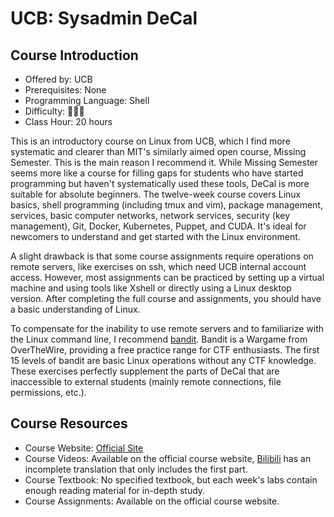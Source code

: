 # UCB: Sysadmin DeCal

## Course Introduction

- Offered by: UCB
- Prerequisites: None
- Programming Language: Shell
- Difficulty: 🌟🌟🌟
- Class Hour: 20 hours

This is an introductory course on Linux from UCB, which I find more systematic and clearer than MIT's similarly aimed open course, Missing Semester. This is the main reason I recommend it. While Missing Semester seems more like a course for filling gaps for students who have started programming but haven't systematically used these tools, DeCal is more suitable for absolute beginners. The twelve-week course covers Linux basics, shell programming (including tmux and vim), package management, services, basic computer networks, network services, security (key management), Git, Docker, Kubernetes, Puppet, and CUDA. It's ideal for newcomers to understand and get started with the Linux environment.

A slight drawback is that some course assignments require operations on remote servers, like exercises on ssh, which need UCB internal account access. However, most assignments can be practiced by setting up a virtual machine and using tools like Xshell or directly using a Linux desktop version. After completing the full course and assignments, you should have a basic understanding of Linux.

To compensate for the inability to use remote servers and to familiarize with the Linux command line, I recommend [bandit](https://overthewire.org/wargames/bandit/). Bandit is a Wargame from OverTheWire, providing a free practice range for CTF enthusiasts. The first 15 levels of bandit are basic Linux operations without any CTF knowledge. These exercises perfectly supplement the parts of DeCal that are inaccessible to external students (mainly remote connections, file permissions, etc.).

## Course Resources

- Course Website: [Official Site](https://decal.ocf.berkeley.edu/)
- Course Videos: Available on the official course website, [Bilibili](https://www.bilibili.com/video/BV1rs4y1T7zJ/?share_source=copy_web) has an incomplete translation that only includes the first part.
- Course Textbook: No specified textbook, but each week's labs contain enough reading material for in-depth study.
- Course Assignments: Available on the official course website.
